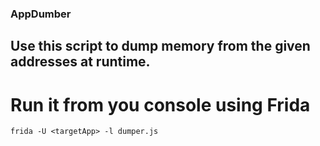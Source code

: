 ### AppDumber

##  Use this script to dump memory from the given addresses at runtime.
# Run it from you console using Frida
`frida -U <targetApp> -l dumper.js`
